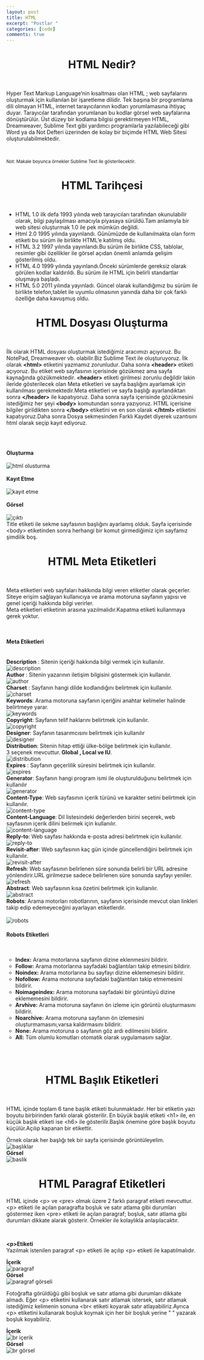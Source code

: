 ```yaml
---
layout: post
title: HTML
excerpt: "Postlar "
categories: [code]
comments: true
---
```


<center><h1>HTML Nedir?</h1></center>
<br>
<p>Hyper Text Markup Language’nin kısaltması olan
HTML ; web sayfalarını oluşturmak için kullanılan bir işaretleme dilidir.
Tek başına bir programlama dili olmayan HTML, internet tarayıcılarının kodları yorumlamasına ihtiyaç duyar.
Tarayıcılar tarafından yorumlanan bu kodlar görsel web sayfalarına dönüştürülür.
Üst düzey bir kodlama bilgisi gerektirmeyen HTML, Dreamweaver, Sublime Text gibi yardımcı programlarla yazılabileceği gibi
Word ya da Not Defteri üzerinden de kolay bir biçimde HTML Web Sitesi oluşturulabilmektedir.</p><br>

<small>Not: Makale boyunca örnekler Sublime Text ile gösterilecektir.</small>

<center><h1>HTML Tarihçesi</h1></center><br>
<ul type="disc">
  <li> HTML 1.0 ilk defa 1993 yılında web tarayıcıları tarafından okunulabilir olarak, bilgi paylaşılması amacıyla piyasaya sürüldü.Tam anlamıyla bir web sitesi oluşturmak 1.0 ile pek mümkün değildi.</li>
  <li> Html 2.0 1995 yılında yayınlandı. Günümüzde de kullanılmakta olan form etiketi bu sürüm ile birlikte HTML’e katılmış oldu.</li>
  <li> HTML 3.2 1997 yılında yayınlandı.Bu sürüm ile birlikte CSS, tablolar, resimler gibi özellikler ile görsel açıdan önemli anlamda gelişim gösterilmiş oldu.</li>
  <li> HTML 4.0 1999 yılında yayınlandı.Önceki sürümlerde gereksiz olarak görülen kodlar kaldırıldı. Bu sürüm ile HTML için belirli standartlar oluşmaya başladı.</li>
  <li> HTML 5.0 2011 yılında yayınladı. Güncel olarak kullandığımız bu sürüm ile birlikte telefon,tablet ile uyumlu olmasının yanında daha bir çok farklı özelliğe daha kavuşmuş oldu.</li>
  </ul>
  
  <center><h1> HTML Dosyası Oluşturma</h1></center><br>
 <p> İlk olarak HTML dosyası oluşturmak istediğimiz aracımızı açıyoruz. Bu NotePad, Dreamweaver vb. olabilir.Biz Sublime Text ile oluşturuyoruz. İlk olarak <b>&lt;html&gt;</b> etiketini yazmamız zorunludur. Daha sonra <b> &lt;header&gt;</b> etiketi açıyoruz. Bu etiket web sayfasının içerisinde gözükmez ama sayfa kaynağında gözükmektedir. <b>&lt;header&gt;</b> etiketi girilmesi zorunlu değildir lakin ileride gösterilecek olan Meta etiketleri ve sayfa başlığını ayarlamak için kullanılması gerekmektedir.Meta etiketleri ve sayfa başlığı ayarlandıktan sonra <b>&lt;/header&gt;</b> ile kapatıyoruz. Daha sonra sayfa içerisinde gözükmesini istediğimiz her şeyi <b>&lt;body&gt;</b> komutundan sonra yazıyoruz. HTML içerisine bilgiler girildikten sonra <b>&lt;/body&gt;</b>  etiketini ve en son olarak <b>&lt;/html&gt;</b> etiketini kapatıyoruz.Daha sonra  Dosya sekmesinden Farklı Kaydet diyerek uzantısını html olarak seçip kayıt ediyoruz.</p><br><br>
 
 <b>Oluşturma</b><br><br>
<img src="/resimler/html/giris/1.JPG" alt="html olusturma"><br><br>
<b>Kayıt Etme</b><br><br>
<img src="/resimler/html/giris/2.JPG" alt="kayıt etme"><br><br>
<b>Görsel</b><br><br>
<img src="/resimler/html/giris/3.JPG" alt="çıktı"><br>
Title etiketi ile sekme sayfasının başlığını ayarlamış olduk.
Sayfa içerisinde &lt;body&gt; etiketinden sonra herhangi bir komut girmediğimiz için sayfamız şimdilik boş.
<center><h1>HTML Meta Etiketleri</h1></center><br>
<p>Meta etiketleri web sayfaları hakkında bilgi veren etiketler olarak geçerler. Siteye erişim sağlayan kullanıcıya ve arama motoruna sayfanın yapısı ve genel içeriği hakkında bilgi verirler.<br>
Meta etiketleri <head> </head> etiketinin arasına yazılmalıdır.Kapatma etiketi kullanmaya gerek yoktur.</p><br>
<h4>Meta Etiketleri</h4><br>
<strong>Description</strong> : Sitenin içeriği hakkında bilgi vermek için kullanılır.<br>
<img src="/resimler/html/meta/description.jpg" alt="description"><br>
<strong>Author</strong> : Sitenin yazarının iletişim bilgisini göstermek için kullanılır.<br>
<img src="/resimler/html/meta/author.jpg" alt="author"><br>
<strong>Charset</strong> : Sayfanın hangi dilde kodlandığını belirtmek için kullanılır.<br>
<img src="/resimler/html/meta/charset.jpg" alt="charset"><br>
<strong>Keywords</strong>: Arama motoruna sayfanın içeriğini anahtar kelimeler halinde belirtmeye yarar.<br>
<img src="/resimler/html/meta/keywords.JPG" alt="keywords"><br>
<strong>Copyright</strong>: Sayfanın telif haklarını belirtmek için kullanılır.<br>
<img src="/resimler/html/meta/copyright.JPG" alt="copyright"><br>
<strong>Designer</strong>: Sayfanın tasarımcısını belirtmek için kullanılır<br>
<img src="/resimler/html/meta/designer.JPG" alt="designer"><br>
<strong>Distribution</strong>: Sitenin hitap ettiği ülke-bölge belirtmek için kullanılır.<br>
3 seçenek mevcuttur.<strong> Global , Local ve IU</strong>.<br>
<img src="/resimler/html/meta/distribution.JPG" alt="distribution"><br>
<strong>Expires</strong> : Sayfanın geçerlilik süresini belirtmek için kullanılır.<br>
<img src="/resimler/html/meta/expires.JPG" alt="expires"><br>
<strong>Generator</strong>: Sayfanın hangi program ismi ile oluşturulduğunu belirtmek için kullanılır<br>
<img src="/resimler/html/meta/generator.JPG" alt="generator"><br>
<strong>Content-Type</strong>: Web sayfasının içerik türünü ve karakter setini belirtmek için kullanılır.<br>
<img src="/resimler/html/meta/content-type.JPG" alt="content-type"><br>
<strong>Content-Language</strong>: Dil listesindeki değerlerden birini seçerek, web sayfasının içerik dilini belirmek için kullanılır.<br>
<img src="/resimler/html/meta/content-language.JPG" alt="content-language"><br>
<strong>Reply-to</strong>: Web sayfası hakkında e-posta adresi belirtmek için kullanılır.<br>
<img src="/resimler/html/meta/reply-to.JPG" alt="reply-to"><br>
<strong>Revisit-after</strong>: Web sayfasının kaç gün içinde güncellendiğini belirtmek için kullanılır.<br>
<img src="/resimler/html/meta/revisit-after.JPG" alt="revisit-after"><br>
<strong>Refresh</strong>: Web sayfasının belirlenen süre sonunda belirli bir URL adresine yönlendirir.URL girilmezse sadece belirlenen süre sonunda sayfayı yeniler.<br>
<img src="/resimler/html/meta/refresh.JPG" alt="refresh"><br>
<strong>Abstract</strong>: Web sayfasının kısa özetini belirtmek için kullanılır.<br>
<img src="/resimler/html/meta/abstract.JPG" alt="abstract"><br>
<strong>Robots</strong>: Arama motorları robotlarının, sayfanın içerisinde mevcut olan linkleri takip edip edemeyeceğini ayarlayan etiketlerdir.<br><br>
<img src="/resimler/html/meta/robots.JPG" alt="robots"><br>
<h4>Robots Etiketleri</h4><br>
<ul type="circle">
  <li><b>Index:</b> Arama motorlarına sayfanın dizine eklenmesini bildirir.</li>
  <li><b>Follow:</b> Arama motorlarına sayfadaki bağlantıları takip etmesini bildirir.</li>
  <li><b>Noindex:</b> Arama motorlarına bu sayfayı dizine eklememesini bildirir.</li>
  <li><b>Nofollow:</b> Arama motoruna sayfadaki bağlantıları takip etmemesini bildirir.</li>
  <li><b>Noimageindex:</b> Arama motoruna sayfadaki bir görüntüyü dizine eklememesini bildirir.</li>
  <li><b>Arvhive:</b> Arama motoruna sayfanın ön izleme için görüntü oluşturmasını bildirir.</li>
  <li><b>Noarchive:</b> Arama motoruna sayfanın ön izlemesini oluşturmamasını,varsa kaldırmasını bildirir.</li>
  <li><b>None:</b> Arama motoruna o sayfanın göz ardı edilmesini bildirir.</li>
  <li><b>All:</b> Tüm olumlu komutları otomatik olarak uygulamasını sağlar.</li>
  </ul>
  
<br><br>

<center><h1>HTML Başlık Etiketleri</h1></center><br>
<p>HTML içinde toplam 6 tane başlık etiketi bulunmaktadır. Her bir etiketin yazı boyutu birbirinden farklı olarak gösterilir. En büyük başlık etiketi &lt;h1&gt;  ile, en küçük başlık etiketi ise &lt;h6&gt; ile gösterilir.Başlık önemine göre başlık boyutu küçülür.Açılıp kapanan bir etikettir.<br>
  
  Örnek olarak her başlığı tek bir sayfa içerisinde görüntüleyelim.<br>
  <img src="/resimler/html/başlık/baslik1.JPG" alt="başlıklar"><br>
  <b>Görsel</b><br>
  <img src="/resimler/html/başlık/baslik.JPG" alt="baslik"><br>

<center><h1>HTML Paragraf Etiketleri</h1></center>

<p>HTML içinde &lt;p&gt; ve &lt;pre&gt; olmak üzere 2 farklı paragraf etiketi mevcuttur. &lt;p&gt; etiketi ile açılan paragrafta boşluk ve satır atlama gibi durumları göstermez iken &lt;pre&gt; etiketi ile açılan paragraf; boşluk, satır atlama gibi durumları dikkate alarak gösterir. Örnekler ile kolaylıkla anlaşılacaktır.</p><br>


<strong>&lt;p&gt;Etiketi</strong><br>
Yazılmak istenilen paragraf &lt;p&gt; etiketi ile açılıp  &lt;p&gt; etiketi ile kapatılmalıdır.<br>

<b>İçerik</b><br>
<img src="/resimler/html/paragraf/p2.JPG" alt="paragraf"><br>
<b>Görsel</b><br>
<img src="/resimler/html/paragraf/p.JPG" alt="paragraf görseli"><br>
<p>Fotoğrafta görüldüğü gibi boşluk ve satır atlama gibi durumları dikkate almadı. Eğer &lt;p&gt; etiketini kullanarak satır atlamak istersek, satır atlamak istediğimiz kelimenin sonuna &lt;br&lt; etiketi koyarak satır atlayabiliriz.Ayrıca &lt;p&gt; etiketini kullanarak boşluk koymak için her bir boşluk yerine "&nbsp" yazarak boşluk koyabiliriz.<br>
  
<b>İçerik</b><br>
<img src="/resimler/html/paragraf/br2.JPG" alt="br içerik"><br>
<b>Görsel</b><br>
<img src="/resimler/html/paragraf/br1.JPG" alt="br görsel"><br>



